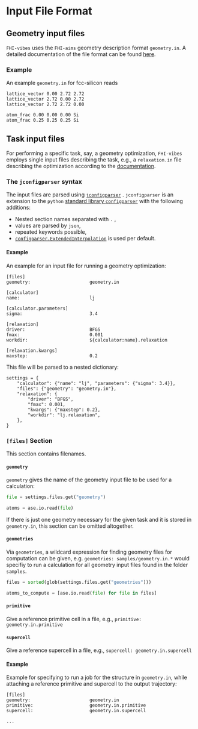 # Input File Format

## Geometry input files
`FHI-vibes` uses the `FHI-aims` geometry description format `geometry.in`. A detailed documentation of the file format can be found [here](https://doi.org/10.1016/j.cpc.2009.06.022).

### Example
An example `geometry.in` for fcc-silicon reads
```
lattice_vector 0.00 2.72 2.72
lattice_vector 2.72 0.00 2.72
lattice_vector 2.72 2.72 0.00

atom_frac 0.00 0.00 0.00 Si
atom_frac 0.25 0.25 0.25 Si
```

## Task input files
For performing a specific task, say, a geometry optimization, `FHI-vibes` employs single input files describing the task, e.g., a `relaxation.in` file describing the optimization according to the [documentation](relaxation.md).

### The `jconfigparser` syntax
The input files are parsed using [`jconfigparser`](https://pypi.org/project/jconfigparser/) . `jconfigparser` is an extension to the `python` [standard library `configparser`](https://docs.python.org/3/library/configparser.html) with the following additions:

- Nested section names separated with `.` ,
- values are parsed by `json`,
- repeated keywords possible,
- [`configparser.ExtendedInterpolation`](https://docs.python.org/3/library/configparser.html#configparser.ExtendedInterpolation) is used per default.

#### Example

An example for an input file for running a geometry optimization:

```
[files]
geometry:                      geometry.in

[calculator]
name:                          lj

[calculator.parameters]
sigma:                         3.4

[relaxation]
driver:                        BFGS
fmax:                          0.001
workdir:                       ${calculator:name}.relaxation

[relaxation.kwargs]
maxstep:                       0.2
```

This file will be parsed to a nested dictionary:

```
settings = {
    "calculator": {"name": "lj", "parameters": {"sigma": 3.4}},
    "files": {"geometry": "geometry.in"},
    "relaxation": {
        "driver": "BFGS",
        "fmax": 0.001,
        "kwargs": {"maxstep": 0.2},
        "workdir": "lj.relaxation",
    },
}
```

### `[files]` Section

This section contains filenames. 

#### `geometry`

`geometry` gives the name of the geometry input file to be used for a calculation:

```python
file = settings.files.get("geometry")

atoms = ase.io.read(file)
```

If there is just one geometry necessary for the given task and it is stored in `geometry.in`, this section can be omitted altogether.

#### `geometries`

Via `geometries`, a wildcard expression for finding geometry files for computation can be given, e.g. `geometries: samples/geometry.in.*` would specifiy to run a calculation for all geometry input files found in the folder `samples`.

```python
files = sorted(glob(settings.files.get("geometries")))

atoms_to_compute = [ase.io.read(file) for file in files]
```


#### `primitive`
Give a reference primitive cell in a file, e.g., `primitive: geometry.in.primitive`

#### `supercell`
Give a reference supercell in a file, e.g., `supercell: geometry.in.supercell`

#### Example
Example for specifying to run a job for the structure in `geometry.in`, while attaching a reference primitive and supercell to the output trajectory:

```
[files]
geometry:                      geometry.in
primitive:                     geometry.in.primitive
supercell:                     geometry.in.supercell

...
```